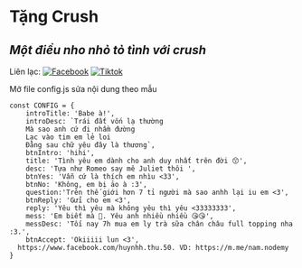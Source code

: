 # Tặng Crush
## _Một điều nho nhỏ tỏ tình với crush_

Liên lạc: 
[![Facebook](https://i.imgur.com/GRqy96ts.jpg)](https://www.facebook.com/nam.nodemy)
[![Tiktok](https://i.imgur.com/Nbfl1E7t.jpg)](https://www.tiktok.com/@manindev)

Mở file config.js sửa nội dung theo mẫu
```
const CONFIG = {
    introTitle: 'Babe à!',
    introDesc: `Trái đất vốn lạ thường
    Mà sao anh cứ đi nhầm đường
    Lạc vào tim em lẻ loi
    Đằng sau chữ yêu đây là thương`,
    btnIntro: 'hihi',
    title: 'Tình yêu em dành cho anh duy nhất trên đời 😙',
    desc: 'Tựa như Romeo say mê Juliet thôi ',
    btnYes: 'Vẫn cứ là thích em nhìu <33',
    btnNo: 'Không, em bị ảo à :3',
    question:'Trên thế giới hơn 7 tỉ người mà sao anhh lại iu em <3',
    btnReply: 'Gửi cho em <3',
    reply: 'Yêu thì yêu mà không yêu thì yêu <33333333',
    mess: 'Em biết mà 🥰. Yêu anh nhiều nhiều 😘😘',
    messDesc: 'Tối nay 7h mua em ly trà sữa chân châu full topping nha :3.',
    btnAccept: 'Okiiiii lun <3',
  https://www.facebook.com/huynhh.thu.50. VD: https://m.me/nam.nodemy
}
```

